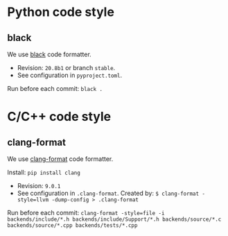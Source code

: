# Python code style

## black

We use [black](https://black.readthedocs.io/en/stable/) code formatter.

- Revision: `20.8b1` or branch `stable`.
- See configuration in `pyproject.toml`.

Run before each commit: `black .`

# C/C++ code style

## clang-format

We use [clang-format](https://clang.llvm.org/docs/ClangFormat.html) code formatter.

Install: `pip install clang`

- Revision: `9.0.1`
- See configuration in `.clang-format`. Created by: `$ clang-format -style=llvm -dump-config > .clang-format`

Run before each commit: `clang-format -style=file -i backends/include/*.h backends/include/Support/*.h backends/source/*.c backends/source/*.cpp backends/tests/*.cpp`
